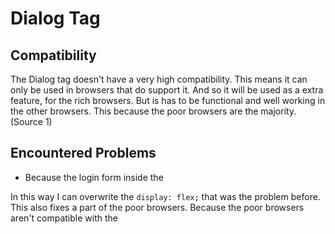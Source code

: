 # Dialog Tag

## Compatibility
The Dialog tag doesn't have a very high compatibility. This means it can only be used in browsers that do support it.
And so it will be used as a extra feature, for the rich browsers. But is has to be functional and well working
in the other browsers. This because the poor browsers are the majority. (Source 1)

## Encountered Problems
* Because the login form inside the <dialog> tag is style with `display: flex;`
The standard styling a <dialog> tag adds with the JavaScript functions, won't work.
The given `display: flex;` overwrites the `display: none;` that is given to the `dialog:not([open]);`
I solved this problem like this:
	```
	dialog#login:not([open]) {
		display: none;
	}
	```
In this way I can overwrite the `display: flex;` that was the problem before.
This also fixes a part of the poor browsers. Because the poor browsers aren't compatible
with the <dialog> tag. They also won't add the `display: none;` style. And in this way, it 
will be shown

## Poor Browser Fixes


## Sources
1. [Can I Use](http://caniuse.com/#search=dialog)

